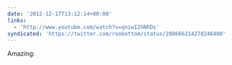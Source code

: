 ```yaml
---
date: '2012-12-17T13:12:14+00:00'
links:
  - 'http://www.youtube.com/watch?v=qniwI2hNhDs'
syndicated: 'https://twitter.com/roobottom/status/280666214278246400'
---
```

Amazing: 
